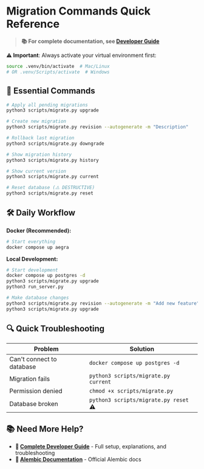 # Migration Commands Quick Reference

> **📚 For complete documentation, see [Developer Guide](developer-guide.md)**

**⚠️ Important**: Always activate your virtual environment first:

```bash
source .venv/bin/activate  # Mac/Linux
# OR .venv/Scripts/activate  # Windows
```

## 🚀 Essential Commands

```bash
# Apply all pending migrations
python3 scripts/migrate.py upgrade

# Create new migration
python3 scripts/migrate.py revision --autogenerate -m "Description"

# Rollback last migration
python3 scripts/migrate.py downgrade

# Show migration history
python3 scripts/migrate.py history

# Show current version
python3 scripts/migrate.py current

# Reset database (⚠️ DESTRUCTIVE)
python3 scripts/migrate.py reset
```

## 🛠️ Daily Workflow

**Docker (Recommended):**

```bash
# Start everything
docker compose up aegra
```

**Local Development:**

```bash
# Start development
docker compose up postgres -d
python3 scripts/migrate.py upgrade
python3 run_server.py

# Make database changes
python3 scripts/migrate.py revision --autogenerate -m "Add new feature"
python3 scripts/migrate.py upgrade
```

## 🔍 Quick Troubleshooting

| Problem                   | Solution                              |
| ------------------------- | ------------------------------------- |
| Can't connect to database | `docker compose up postgres -d`       |
| Migration fails           | `python3 scripts/migrate.py current`  |
| Permission denied         | `chmod +x scripts/migrate.py`         |
| Database broken           | `python3 scripts/migrate.py reset` ⚠️ |

## 📚 Need More Help?

- **📖 [Complete Developer Guide](developer-guide.md)** - Full setup, explanations, and troubleshooting
- **🔗 [Alembic Documentation](https://alembic.sqlalchemy.org/)** - Official Alembic docs
